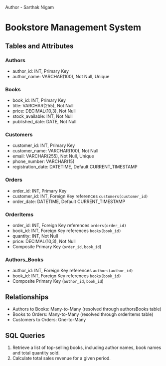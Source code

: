 Author - Sarthak Nigam
# Bookstore Management System

## Tables and Attributes

### Authors
- author_id: INT, Primary Key
- author_name: VARCHAR(100), Not Null, Unique

### Books
- book_id: INT, Primary Key
- title: VARCHAR(255), Not Null
- price: DECIMAL(10,3), Not Null
- stock_available: INT, Not Null
- published_date: DATE, Not Null

### Customers
- customer_id: INT, Primary Key
- customer_name: VARCHAR(100), Not Null
- email: VARCHAR(255), Not Null, Unique
- phone_number: VARCHAR(15)
- registration_date: DATETIME, Default CURRENT_TIMESTAMP

### Orders
- order_id: INT, Primary Key
- customer_id: INT, Foreign Key references `customers(customer_id)`
- order_date: DATETIME, Default CURRENT_TIMESTAMP

### OrderItems
- order_id: INT, Foreign Key references `orders(order_id)`
- book_id: INT, Foreign Key references `books(book_id)`
- quantity: INT, Not Null
- price: DECIMAL(10,3), Not Null
- Composite Primary Key (`order_id`, `book_id`)

### Authors_Books
- author_id: INT, Foreign Key references `authors(author_id)`
- book_id: INT, Foreign Key references `books(book_id)`
- Composite Primary Key (`author_id`, `book_id`)

## Relationships

- Authors to Books: Many-to-Many (resolved through authorsBooks table)
- Books to Orders: Many-to-Many (resolved through orderItems table)
- Customers to Orders: One-to-Many

## SQL Queries

1. Retrieve a list of top-selling books, including author names, book names and total quantity sold.
2. Calculate total sales revenue for a given period.
